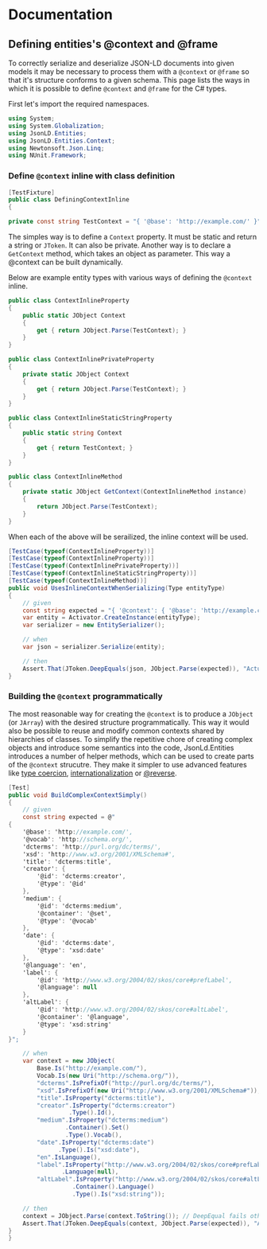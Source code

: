 # Documentation

## Defining entities's @context and @frame

To correctly serialize and deserialize JSON-LD documents into given models it may be necessary to process them with a `@context` or `@frame`
so that it's structure conforms to a given schema. This page lists the ways in which it is possible to define `@context` and `@frame` for
the C# types.

First let's import the required namespaces.
 

``` c#
using System;
using System.Globalization;
using JsonLD.Entities;
using JsonLD.Entities.Context;
using Newtonsoft.Json.Linq;
using NUnit.Framework;
```

### Define `@context` inline with class definition

``` c#
[TestFixture]
public class DefiningContextInline
{

private const string TestContext = "{ '@base': 'http://example.com/' }";
```

The simples way is to define a `Context` property. It must be static and return a string or `JToken`. It can also be private. Another way
is to declare a `GetContext` method, which takes an object as parameter. This way a @context can be built dynamically.
    
Below are example entity types with various ways of defining the `@context` inline.

``` c#
public class ContextInlineProperty
{
    public static JObject Context
    {
        get { return JObject.Parse(TestContext); }
    }
}

public class ContextInlinePrivateProperty
{
    private static JObject Context
    {
        get { return JObject.Parse(TestContext); }
    }
}

public class ContextInlineStaticStringProperty
{
    public static string Context
    {
        get { return TestContext; }
    }
}

public class ContextInlineMethod
{
    private static JObject GetContext(ContextInlineMethod instance)
    {
        return JObject.Parse(TestContext);
    }
}
```

When each of the above will be serailized, the inline context will be used.

``` c#
[TestCase(typeof(ContextInlineProperty))]
[TestCase(typeof(ContextInlineProperty))]
[TestCase(typeof(ContextInlinePrivateProperty))]
[TestCase(typeof(ContextInlineStaticStringProperty))]
[TestCase(typeof(ContextInlineMethod))]
public void UsesInlineContextWhenSerializing(Type entityType)
{
    // given
    const string expected = "{ '@context': { '@base': 'http://example.com/' } }";
    var entity = Activator.CreateInstance(entityType);
    var serializer = new EntitySerializer();

    // when
    var json = serializer.Serialize(entity);

    // then
    Assert.That(JToken.DeepEquals(json, JObject.Parse(expected)), "Actual object is {0}", json);
}
```

### Building the `@context` programmatically

The most reasonable way for creating the `@context` is to produce a `JObject` (or `JArray`) with the desired structure programmatically.
This way it would also be possible to reuse and modify common contexts shared by hierarchies of classes. To simplify the repetitive chore
of creating complex objects and introduce some semantics into the code, JsonLd.Entities introduces a number of helper methods, which can be
used to create parts of the `@context` strucutre. They make it simpler to use advanced features like [type coercion][coercion],
[internationalization][i8n] or [@reverse][reverse].

``` c#
[Test]
public void BuildComplexContextSimply()
{
    // given
    const string expected = @"
{
    '@base': 'http://example.com/',
    '@vocab': 'http://schema.org/',
    'dcterms': 'http://purl.org/dc/terms/',
    'xsd': 'http://www.w3.org/2001/XMLSchema#',
    'title': 'dcterms:title',
    'creator': { 
        '@id': 'dcterms:creator', 
        '@type': '@id'
    },
    'medium': { 
        '@id': 'dcterms:medium', 
        '@container': '@set', 
        '@type': '@vocab'
    },
    'date': { 
        '@id': 'dcterms:date', 
        '@type': 'xsd:date'
    },
    '@language': 'en',
    'label': {
        '@id': 'http://www.w3.org/2004/02/skos/core#prefLabel',
        '@language': null
    },
    'altLabel': {
        '@id': 'http://www.w3.org/2004/02/skos/core#altLabel',
        '@container': '@language',
        '@type': 'xsd:string'
    }
}";

    // when
    var context = new JObject(
        Base.Is("http://example.com/"),
        Vocab.Is(new Uri("http://schema.org/")),
        "dcterms".IsPrefixOf("http://purl.org/dc/terms/"),
        "xsd".IsPrefixOf(new Uri("http://www.w3.org/2001/XMLSchema#")),
        "title".IsProperty("dcterms:title"),
        "creator".IsProperty("dcterms:creator")
                 .Type().Id(),
        "medium".IsProperty("dcterms:medium")
                .Container().Set()
                .Type().Vocab(),
        "date".IsProperty("dcterms:date")
              .Type().Is("xsd:date"),
        "en".IsLanguage(),
        "label".IsProperty("http://www.w3.org/2004/02/skos/core#prefLabel")
               .Language(null),
        "altLabel".IsProperty("http://www.w3.org/2004/02/skos/core#altLabel")
                  .Container().Language()
                  .Type().Is("xsd:string"));

    // then
    context = JObject.Parse(context.ToString()); // DeepEqual fails otherwise
    Assert.That(JToken.DeepEquals(context, JObject.Parse(expected)), "Actual context was {0}", context);
}
}
```

[coercion]: http://www.w3.org/TR/json-ld/#type-coercion
[reverse]: http://www.w3.org/TR/json-ld/#reverse-properties
[i8n]: http://www.w3.org/TR/json-ld/#string-internationalization
